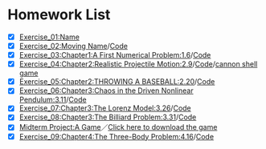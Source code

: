 # Homework List
- [x] [Exercise_01:Name](https://github.com/MinnieWen/computational_physics_N2015301510014/blob/master/exercise_01.md)
- [x] [Exercise_02:Moving Name](http://note.youdao.com/noteshare?id=b131f900ef184183b8dd5818cd90e3fe)/[Code](http://note.youdao.com/noteshare?id=a4896196fbab68ccda7ca8a8d865ec69)
- [x] [Exercise_03:Chapter1:A First Numerical Problem:1.6](http://note.youdao.com/noteshare?id=c0ff48df3a627a612febd157999b9f7f)/[Code](http://note.youdao.com/noteshare?id=bcd0b54b9120ae09bee88e6eec50f9f3)
- [x] [Exercise_04:Chapter2:Realistic Projectile Motion:2.9](http://note.youdao.com/noteshare?id=66cc73254728e11319e3220a601b23e0)/[Code](http://note.youdao.com/noteshare?id=2e72bdc0949db0fd09e89e143fe0c279)/[cannon shell game](http://note.youdao.com/noteshare?id=404e78edffa4e66e000a76b5f9217f3e)
- [x] [Exercise_05:Chapter2:THROWING A BASEBALL:2.20](http://note.youdao.com/noteshare?id=e34cc1c2ae93f5747b5adef9a114e9ca)/[Code](http://note.youdao.com/noteshare?id=c5f518b95129aae4eb94e1bc82b022b1)
- [x] [Exercise_06:Chapter3:Chaos in the Driven Nonlinear Pendulum:3.11](http://note.youdao.com/noteshare?id=fc3f72b90f2179b1472a9b4353d2333c)/[Code](http://note.youdao.com/noteshare?id=b258198b449e64dfbf530ce363c6e7f9)
- [x] [Exercise_07:Chapter3:The Lorenz Model:3.26](http://note.youdao.com/noteshare?id=800544f71cf165c6088526271cc6636d)/[Code](http://note.youdao.com/noteshare?id=6338aa5b2bbab7c6b532f47b42ff838b)
- [x] [Exercise_08:Chapter3:The Billiard Problem:3.31](http://note.youdao.com/noteshare?id=bc0b25ae035119737a4b48a573ba0c07)/[Code](http://note.youdao.com/noteshare?id=d44a2451774005811eb6cd72bd027399)
- [x] [Midterm Project:A Game](http://note.youdao.com/noteshare?id=fd9cf1cd5e1ee5d90b10edaa97659988)／[Click here to download the game](http://note.youdao.com/noteshare?id=6a426f201e8f9a0958753e15fcee06ef)
- [x] [Exercise_09:Chapter4:The Three-Body Problem:4.16](http://note.youdao.com/noteshare?id=00a2fabb12b1de8f7db8a029d20ea5d9)/[Code](http://note.youdao.com/noteshare?id=4de17e871829a5bbc1105a219ac0d202)
